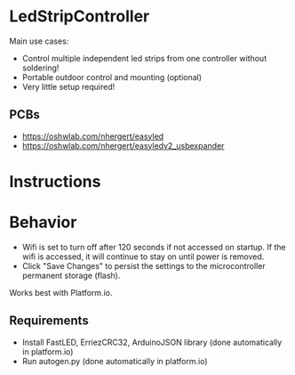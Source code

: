# LedStripController
Main use cases:
  * Control multiple independent led strips from one controller without soldering!
  * Portable outdoor control and mounting (optional)
  * Very little setup required!

## PCBs
  * https://oshwlab.com/nhergert/easyled
  * https://oshwlab.com/nhergert/easyledv2_usbexpander

# Instructions

# Behavior
  * Wifi is set to turn off after 120 seconds if not accessed on startup. If the wifi is accessed, it will continue to stay on until power is removed.
  * Click "Save Changes" to persist the settings to the microcontroller permanent storage (flash).

Works best with Platform.io.

## Requirements
  * Install FastLED, ErriezCRC32, ArduinoJSON library (done automatically in platform.io)
  * Run autogen.py (done automatically in platform.io)
